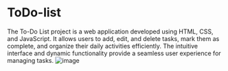 # ToDo-list
The To-Do List project is a web application developed using HTML, CSS, and JavaScript. It allows users to add, edit, and delete tasks, mark them as complete, and organize their daily activities efficiently. The intuitive interface and dynamic functionality provide a seamless user experience for managing tasks.
![image](https://github.com/user-attachments/assets/6c01b23d-02d0-4777-ab6d-59368f348034)
